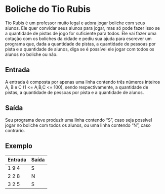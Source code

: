 # Boliche do Tio Rubis

Tio Rubis é um professor muito legal e adora jogar boliche com seus alunos. Ele quer convidar seus alunos para jogar, mas só pode fazer isso se a quantidade de pistas de jogo for suficiente para todos. Ele vai fazer uma cotação com os boliches da cidade e pediu sua ajuda para escrever um programa que, dada a quantidade de pistas, a quantidade de pessoas por pista e a quantidade de alunos, diga se é possível ele jogar com todos os alunos no boliche ou não.

## Entrada

A entrada é composta por apenas uma linha contendo três números inteiros A, B e C (1 <= A,B,C <= 100), sendo respectivamente, a quantidade de pistas, a quantidade de pessoas por pista e a quantidade de alunos.

## Saída

Seu programa deve produzir uma linha contendo “S”, caso seja possível jogar no boliche com todos os alunos, ou uma linha contendo “N”, caso contrário.

## Exemplo

| Entrada | Saída |
| ------- | ----- |
| 1 9 4   | S     |
| 2 2 8   | N     |
| 3 2 5   | S     |
